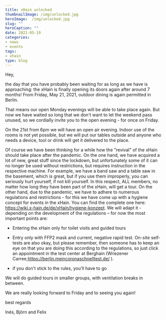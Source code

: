```yaml
---
title: xHain unlocked
thumbnailImage: /img/unlocked.jpg
heroImage:  /img/unlocked.jpg
slug: ""
heroCaption: ""
date: 2021-05-19
categories:
- news
- events
tags:
- xhain
type: blog
---
```

Hey,

the day that you have probably been waiting for as long as we have is approaching: the xHain is finally opening its doors again after around 7 months!
From Friday, May 21, 2021, outdoor dining is again permitted in Berlin.

That means our open Monday evenings will be able to take place again.
But now we have waited so long that we don't want to let the weekend pass unused, so we cordially invite you to the open evening - for once on Friday.

On the 21st from 6pm we will have an open air evening. Indoor use of the rooms is not yet possible, but we will put our tables outside and anyone who needs a device, tool or drink will get it delivered to the place.

Of course we have been thinking for a while how the "revival" of the xHain should take place after the pandemic. On the one hand, we have acquired a lot of new, great stuff since the lockdown, but unfortunately some of it can no longer be used without restrictions, but requires instruction in the respective machine. For example, we have a band saw and a table saw in the basement, which is great, but if you use them improperly, you can seriously hurt yourself, if not kill yourself. In this respect, ALL members, no matter how long they have been part of the xHain, will get a tour.
On the other hand, due to the pandemic, we have to adhere to numerous regulations and restrictions - for this we have come up with a hygiene concept for events in the xHain. You can find the complete one here: https://wiki.x-hain.de/de/xHain/hygiene-konzept.
We will adapt it - depending on the development of the regulations – for now the most important points are:
- Entering the xHain only for toilet visits and guided tours

- Entry only with FFP2 mask and current, negative rapid test. On-site self-tests are also okay, but please remember, then someone has to keep an eye on that you are doing this according to the regulations, so just click an appointment in the test center at Berghain (Wriezener Carree,https://berlin.meincoronaschnelltest.de/  ).

- if you don't stick to the rules, you’ll have to go

We will do guided tours in smaller groups, with ventilation breaks in between.

We are really looking forward to Friday and to seeing you again!

best regards

Inés, Björn and Felix

